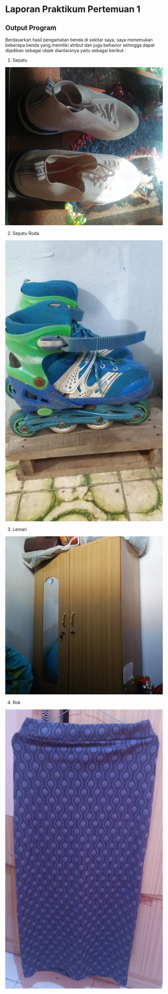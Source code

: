 # Laporan Praktikum Pertemuan 1
## Output Program
Berdasarkan hasil pengamatan benda di sekitar saya, saya menemukan beberapa benda yang memiliki atribut dan juga behavior sehingga dapat dijadikan sebagai objek diantaranya yaitu sebagai berikut :

1. Sepatu
<img src="sepatu.jpg">

2. Sepatu Roda
<img src="sepaturoda.jpeg">

3. Lemari
<img src="lemari.jpg">

4. Rok
<img src="rok.jpg">
